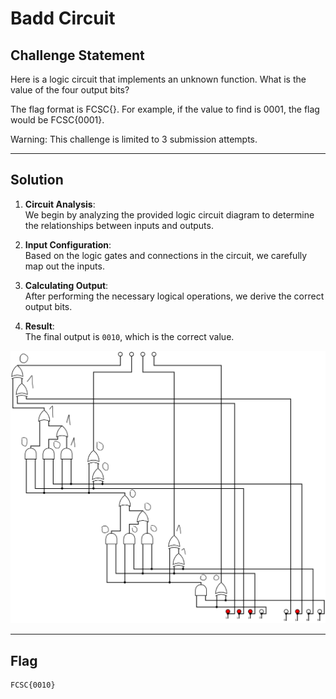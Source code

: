 # Badd Circuit


## Challenge Statement

Here is a logic circuit that implements an unknown function. What is the value of the four output bits?

The flag format is FCSC{<value>}. For example, if the value to find is 0001, the flag would be FCSC{0001}.

Warning: This challenge is limited to 3 submission attempts.

---

## Solution

1. **Circuit Analysis**:  
   We begin by analyzing the provided logic circuit diagram to determine the relationships between inputs and outputs.

2. **Input Configuration**:  
   Based on the logic gates and connections in the circuit, we carefully map out the inputs.

3. **Calculating Output**:  
   After performing the necessary logical operations, we derive the correct output bits.

4. **Result**:  
   The final output is `0010`, which is the correct value.

![Flag found in Discord announcement](image.png)

---

## Flag

```
FCSC{0010}
```
